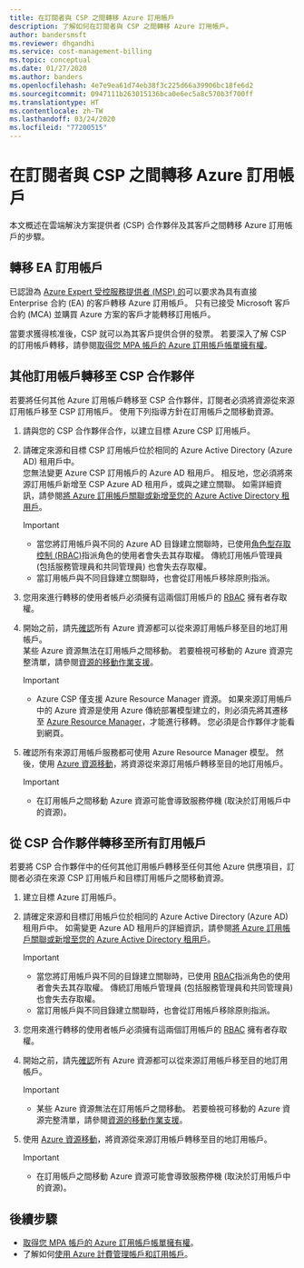 ```yaml
---
title: 在訂閱者與 CSP 之間轉移 Azure 訂用帳戶
description: 了解如何在訂閱者與 CSP 之間轉移 Azure 訂用帳戶。
author: bandersmsft
ms.reviewer: dhgandhi
ms.service: cost-management-billing
ms.topic: conceptual
ms.date: 01/27/2020
ms.author: banders
ms.openlocfilehash: 4e7e9ea61d74eb38f3c225d66a39906bc18fe6d2
ms.sourcegitcommit: 0947111b263015136bca0e6ec5a8c570b3f700ff
ms.translationtype: HT
ms.contentlocale: zh-TW
ms.lasthandoff: 03/24/2020
ms.locfileid: "77200515"
---
```

# <a name="transfer-azure-subscriptions-between-subscribers-and-csps"></a>在訂閱者與 CSP 之間轉移 Azure 訂用帳戶

本文概述在雲端解決方案提供者 (CSP) 合作夥伴及其客戶之間轉移 Azure 訂用帳戶的步驟。

## <a name="transfer-ea-subscriptions"></a>轉移 EA 訂用帳戶

已認證為 [Azure Expert 受控服務提供者 (MSP) 的](https://partner.microsoft.com/membership/azure-expert-msp)可以要求為具有直接 Enterprise 合約 (EA) 的客戶轉移 Azure 訂用帳戶。 只有已接受 Microsoft 客戶合約 (MCA) 並購買 Azure 方案的客戶才能轉移訂用帳戶。

當要求獲得核准後，CSP 就可以為其客戶提供合併的發票。 若要深入了解 CSP 的訂用帳戶轉移，請參閱[取得您 MPA 帳戶的 Azure 訂用帳戶帳單擁有權](mpa-request-ownership.md)。

## <a name="other-subscription-transfers-to-a-csp-partner"></a>其他訂用帳戶轉移至 CSP 合作夥伴

若要將任何其他 Azure 訂用帳戶轉移至 CSP 合作夥伴，訂閱者必須將資源從來源訂用帳戶移至 CSP 訂用帳戶。 使用下列指導方針在訂用帳戶之間移動資源。

1. 請與您的 CSP 合作夥伴合作，以建立目標 Azure CSP 訂用帳戶。
1. 請確定來源和目標 CSP 訂用帳戶位於相同的 Azure Active Directory (Azure AD) 租用戶中。  
    您無法變更 Azure CSP 訂用帳戶的 Azure AD 租用戶。 相反地，您必須將來源訂用帳戶新增至 CSP Azure AD 租用戶，或與之建立關聯。 如需詳細資訊，請參閱[將 Azure 訂用帳戶關聯或新增至您的 Azure Active Directory 租用戶](../../active-directory/fundamentals/active-directory-how-subscriptions-associated-directory.md)。
    > [!IMPORTANT]
    > - 當您將訂用帳戶與不同的 Azure AD 目錄建立關聯時，已使用[角色型存取控制 (RBAC)](../../role-based-access-control/role-assignments-portal.md)指派角色的使用者會失去其存取權。 傳統訂用帳戶管理員 (包括服務管理員和共同管理員) 也會失去存取權。
    > - 當訂用帳戶與不同目錄建立關聯時，也會從訂用帳戶移除原則指派。
1. 您用來進行轉移的使用者帳戶必須擁有這兩個訂用帳戶的 [RBAC](add-change-subscription-administrator.md) 擁有者存取權。
1. 開始之前，請先[確認](/rest/api/resources/resources/validatemoveresources)所有 Azure 資源都可以從來源訂用帳戶移至目的地訂用帳戶。  
    某些 Azure 資源無法在訂用帳戶之間移動。 若要檢視可移動的 Azure 資源完整清單，請參閱[資源的移動作業支援](../../azure-resource-manager/management/move-support-resources.md)。
    > [!IMPORTANT]
    >  - Azure CSP 僅支援 Azure Resource Manager 資源。 如果來源訂用帳戶中的 Azure 資源是使用 Azure 傳統部署模型建立的，則必須先將其遷移至 [Azure Resource Manager](https://docs.microsoft.com/azure/cloud-solution-provider/migration/ea-payg-to-azure-csp/ea-open-direct-asm-to-arm)，才能進行移轉。 您必須是合作夥伴才能看到網頁。

1. 確認所有來源訂用帳戶服務都可使用 Azure Resource Manager 模型。 然後，使用 [Azure 資源移動](../../azure-resource-manager/management/move-resource-group-and-subscription.md)，將資源從來源訂用帳戶轉移至目的地訂用帳戶。
    > [!IMPORTANT]
    >  - 在訂用帳戶之間移動 Azure 資源可能會導致服務停機 (取決於訂用帳戶中的資源)。

## <a name="all-subscription-transfers-from-a-csp-partner"></a>從 CSP 合作夥伴轉移至所有訂用帳戶

若要將 CSP 合作夥伴中的任何其他訂用帳戶轉移至任何其他 Azure 供應項目，訂閱者必須在來源 CSP 訂用帳戶和目標訂用帳戶之間移動資源。

1. 建立目標 Azure 訂用帳戶。
1. 請確定來源和目標訂用帳戶位於相同的 Azure Active Directory (Azure AD) 租用戶中。 如需變更 Azure AD 租用戶的詳細資訊，請參閱[將 Azure 訂用帳戶關聯或新增至您的 Azure Active Directory 租用戶](../../active-directory/fundamentals/active-directory-how-subscriptions-associated-directory.md)。

    > [!IMPORTANT]
    >  - 當您將訂用帳戶與不同的目錄建立關聯時，已使用 [RBAC](../../role-based-access-control/role-assignments-portal.md)指派角色的使用者會失去其存取權。 傳統訂用帳戶管理員 (包括服務管理員和共同管理員) 也會失去存取權。
    >  - 當訂用帳戶與不同目錄建立關聯時，也會從訂用帳戶移除原則指派。

1. 您用來進行轉移的使用者帳戶必須擁有這兩個訂用帳戶的 [RBAC](add-change-subscription-administrator.md) 擁有者存取權。
1. 開始之前，請先[確認](/rest/api/resources/resources/validatemoveresources)所有 Azure 資源都可以從來源訂用帳戶移至目的地訂用帳戶。
    > [!IMPORTANT]
    >  - 某些 Azure 資源無法在訂用帳戶之間移動。 若要檢視可移動的 Azure 資源完整清單，請參閱[資源的移動作業支援](../../azure-resource-manager/management/move-support-resources.md)。

1. 使用 [Azure 資源移動](../../azure-resource-manager/management/move-resource-group-and-subscription.md)，將資源從來源訂用帳戶轉移至目的地訂用帳戶。
    > [!IMPORTANT]
    >  - 在訂用帳戶之間移動 Azure 資源可能會導致服務停機 (取決於訂用帳戶中的資源)。

## <a name="next-steps"></a>後續步驟
- [取得您 MPA 帳戶的 Azure 訂用帳戶帳單擁有權](mpa-request-ownership.md)。
- 了解如何[使用 Azure 計費管理帳戶和訂用帳戶](index.yml)。
